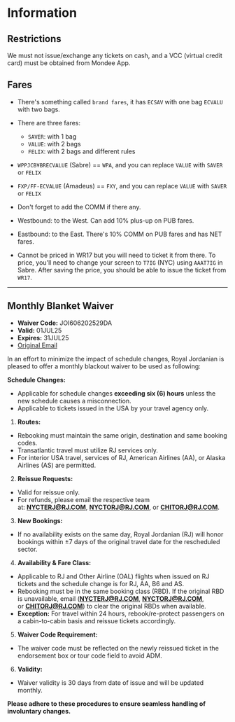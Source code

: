 # Information

## Restrictions

We must not issue/exchange any tickets on cash, and a VCC (virtual credit card) must be obtained from Mondee App.

## Fares

- There's something called `brand fares`, it has `ECSAV` with one bag `ECVALU` with two bags.
- There are three fares:
	- `SAVER`: with 1 bag
	- `VALUE`: with 2 bags
	- `FELIX`: with 2 bags and different rules
- `WPPJCB¥BRECVALUE` (Sabre) == `WPA`, and you can replace `VALUE` with `SAVER` or `FELIX`
- `FXP/FF-ECVALUE` (Amadeus) == `FXY`, and you can replace `VALUE` with `SAVER` or `FELIX`
- Don't forget to add the COMM if there any.

- Westbound: to the West. Can add 10% plus-up on PUB fares.
- Eastbound: to the East. There's 10% COMM on PUB fares and has NET fares.

- Cannot be priced in WR17 but you will need to ticket it from there. To price, you'll need to change your screen to `T7IG` (NYC) using `AAAT7IG` in Sabre. After saving the price, you should be able to issue the ticket from `WR17`.

---
## Monthly Blanket Waiver

- **Waiver Code:** JOI606202529DA 
- **Valid:** 01JUL25
- **Expires:** 31JUL25
- [Original Email](https://mail.google.com/mail/u/0/#search/rfc822msgid:GV2PR08MB800435D10B5A4D37827E0E2B9E41A@GV2PR08MB8004.eurprd08.prod.outlook.com)

In an effort to minimize the impact of schedule changes, Royal Jordanian is pleased to offer a monthly blackout waiver to be used as following:

**Schedule Changes:**

- Applicable for schedule changes **exceeding six (6) hours** unless the new schedule causes a misconnection.
- Applicable to tickets issued in the USA by your travel agency only.    

1. **Routes:**

- Rebooking must maintain the same origin, destination and same booking codes.
- Transatlantic travel must utilize RJ services only.
- For interior USA travel, services of RJ, American Airlines (AA), or Alaska Airlines (AS) are permitted.

2. **Reissue Requests:**

- Valid for reissue only.
- For refunds, please email the respective team at: [**NYCTERJ@RJ.COM**](mailto:NYCTERJ@RJ.COM), [**NYCTORJ@RJ.COM**](mailto:NYCTORJ@RJ.COM), or [**CHITORJ@RJ.COM**](mailto:CHITORJ@RJ.COM).

3. **New Bookings:**

- If no availability exists on the same day, Royal Jordanian (RJ) will honor bookings within ±7 days of the original travel date for the rescheduled sector.

4. **Availability & Fare Class:**

- Applicable to RJ and Other Airline (OAL) flights when issued on RJ tickets and the schedule change is for RJ, AA, B6 and AS.
- Rebooking must be in the same booking class (RBD). If the original RBD is unavailable, email ([**NYCTERJ@RJ.COM**](mailto:NYCTERJ@RJ.COM), [**NYCTORJ@RJ.COM**](mailto:NYCTORJ@RJ.COM), or [**CHITORJ@RJ.COM**](mailto:CHITORJ@RJ.COM)) to clear the original RBDs when available.
- **Exception:** For travel within 24 hours, rebook/re-protect passengers on a cabin-to-cabin basis and reissue tickets accordingly.

5. **Waiver Code Requirement:**

- The waiver code must be reflected on the newly reissued ticket in the endorsement box or tour code field to avoid ADM.

6. **Validity:**

- Waiver validity is 30 days from date of issue and will be updated monthly.

**Please adhere to these procedures to ensure seamless handling of involuntary changes.**